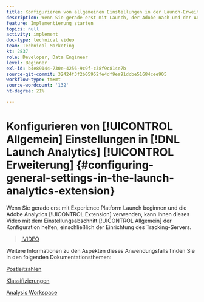 ```yaml
---
title: Konfigurieren von allgemeinen Einstellungen in der Launch-Erweiterung für Analytics
description: Wenn Sie gerade erst mit Launch, der Adobe nach und der Adobe Analytics-Erweiterung beginnen, kann Ihnen dieses Video mit dem Konfigurationsteil für die allgemeinen Einstellungen, einschließlich der Einrichtung des Tracking-Servers, helfen.
feature: Implementierung starten
topics: null
activity: implement
doc-type: technical video
team: Technical Marketing
kt: 2837
role: Developer, Data Engineer
level: Beginner
exl-id: b4e89144-730e-4256-9c9f-c38f9c814e7b
source-git-commit: 32424f3f2b05952fe4df9ea91dcbe51684cee905
workflow-type: tm+mt
source-wordcount: '132'
ht-degree: 21%

---
```


# Konfigurieren von [!UICONTROL Allgemein] Einstellungen in [!DNL Launch Analytics] [!UICONTROL Erweiterung] {#configuring-general-settings-in-the-launch-analytics-extension}

Wenn Sie gerade erst mit Experience Platform Launch beginnen und die Adobe Analytics [!UICONTROL Extension] verwenden, kann Ihnen dieses Video mit dem Einstellungsabschnitt [!UICONTROL Allgemein] der Konfiguration helfen, einschließlich der Einrichtung des Tracking-Servers.

>[!VIDEO](https://video.tv.adobe.com/v/27093/?quality=9)

Weitere Informationen zu den Aspekten dieses Anwendungsfalls finden Sie in den folgenden Dokumentationsthemen:

[Postleitzahlen](https://docs.adobe.com/help/en/analytics/components/variables/dimensions-reports/reports-zip.html)

[Klassifizierungen](https://docs.adobe.com/content/help/de-DE/analytics/components/classifications/c-classifications.html)

[Analysis Workspace](https://docs.adobe.com/content/help/de-DE/analytics/analyze/analysis-workspace/home.html)
